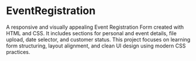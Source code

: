 # EventRegistration
A responsive and visually appealing Event Registration Form created with HTML and CSS. It includes sections for personal and event details, file upload, date selector, and customer status. This project focuses on learning form structuring, layout alignment, and clean UI design using modern CSS practices.
